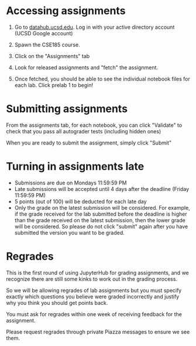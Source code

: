 # Accessing assignments

1. Go to [datahub.ucsd.edu](datahub.ucsd.edu). Log in with your active directory account (UCSD Google account)

2. Spawn the CSE185 course.

3. Click on the "Assignments" tab

4. Look for released assignments and "fetch" the assignment.

5. Once fetched, you should be able to see the individual notebook files for each lab. Click prelab 1 to begin!

# Submitting assignments

From the assignments tab, for each notebook, you can click "Validate" to check that you pass all autograder tests (including hidden ones)

When you are ready to submit the assignment, simply click "Submit"

# Turning in assignments late

* Submissions are due on Mondays 11:59:59 PM
* Late submissions will be accepted until 4 days after the deadline (Friday 11:59:59 PM)
* 5 points (out of 100) will be deducted for each late day
* Only the grade on the latest submission will be considered. For example, if the grade received for the lab submitted before the deadline is higher than the grade received on the latest submission, then the lower grade will be considered. So please do not click "submit" again after you have submitted the version you want to be graded.

# Regrades

This is the first round of using JupyterHub for grading assignments, and we recognize there are still some kinks to work out in the grading process.

So we will be allowing regrades of lab assignments but you must specify exactly which questions you believe were graded incorrectly and justify why you think you should get points back.

You must ask for regrades within one week of receiving feedback for the assignment.

Please request regrades through private Piazza messages to ensure we see them.
